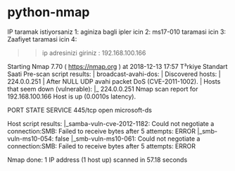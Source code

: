 # python-nmap

IP taramak istiyorsaniz   1:
aginiza bagli ipler icin  2:
ms17-010 taramasi icin    3:
Zaafiyet taramasi icin    4:


>>   ip adresinizi giriniz  : 192.168.100.166


Starting Nmap 7.70 ( https://nmap.org ) at 2018-12-13 17:57 T³rkiye Standart Saati
Pre-scan script results:
| broadcast-avahi-dos:
|   Discovered hosts:
|     224.0.0.251
|   After NULL UDP avahi packet DoS (CVE-2011-1002).
|   Hosts that seem down (vulnerable):
|_    224.0.0.251
Nmap scan report for 192.168.100.166
Host is up (0.0010s latency).

PORT    STATE SERVICE
445/tcp open  microsoft-ds

Host script results:
|_samba-vuln-cve-2012-1182: Could not negotiate a connection:SMB: Failed to receive bytes after 5 attempts: ERROR
|_smb-vuln-ms10-054: false
|_smb-vuln-ms10-061: Could not negotiate a connection:SMB: Failed to receive bytes after 5 attempts: ERROR

Nmap done: 1 IP address (1 host up) scanned in 57.18 seconds
